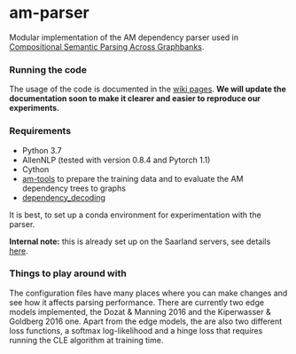 # am-parser
Modular implementation of the AM dependency parser used in [Compositional Semantic Parsing Across Graphbanks](https://www.aclweb.org/anthology/P19-1450).

### Running the code
The usage of the code is documented in the [wiki pages](https://github.com/coli-saar/am-parser/wiki/Train-Parser).
__We will update the documentation soon to make it clearer and easier to reproduce our experiments.__

### Requirements
- Python 3.7
- AllenNLP (tested with version 0.8.4 and Pytorch 1.1)
- Cython
- [am-tools](https://github.com/coli-saar/am-tools) to prepare the training data and to evaluate the AM dependency trees to graphs
- [dependency_decoding](https://github.com/andersjo/dependency_decoding)

It is best, to set up a conda environment for experimentation with the parser.

__Internal note:__ this is already set up on the Saarland servers, see details [here](https://github.com/coli-saar/am-parser/wiki/Setup-on-the-Saarland-servers).

### Things to play around with
The configuration files have many places where you can make changes and see how it affects parsing performance.
There are currently two edge models implemented, the Dozat & Manning 2016 and the Kiperwasser & Goldberg 2016 one.
Apart from the edge models, the are also two different loss functions, a softmax log-likelihood and a hinge loss that requires running the CLE algorithm at training time.

